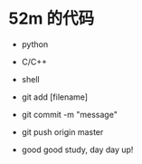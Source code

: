 # 52m 的代码
* python
* C/C++
* shell



* git add [filename]
* git commit -m "message"
* git push origin master



* good good study, day day up!









